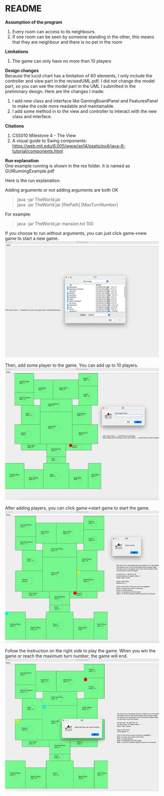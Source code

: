 # README
**Assumption of the program**
1. Every room can access to its neighbours.
2. If one room can be seen by someone standing in the other, this means that they are neighbour and there is no pet in the room

**Limitations**
1. The game can only have no more than 10 players

**Design changes**  
Because the lucid chart has a limitation of 60 elements, I only include the controller
and view part in the revisedUML.pdf. I did not change the model part, so you can see 
the model part in the UML I submitted in the preliminary design. Here are the changes I made:
1. I add new class and interface like GamingBoardPanel and FeaturesPanel to make the code more readable and maintainable.
2. I add some method in to the view and controller to interact with the new class and interface.

**Citations**
1. CS5010 Milestone 4 - The View
2. A visual guide to Swing components:
https://web.mit.edu/6.005/www/sp14/psets/ps4/java-6-tutorial/components.html

**Run explanation**  
One example running is shown in the res folder. It is named as 
GUIRunningExample.pdf

Here is the run explanation: 

Adding arguments or not adding arguments are both OK
> java -jar TheWorld.jar  
> java -jar TheWorld.jar [filePath] [MaxTurnNumber]
> 
For example:
> java -jar TheWorld.jar mansion.txt 100

If you choose to run without arguments, you can just click game->new game to start a new game.
![image](res/RunningImage/1.png)

Then, add some player to the game. You can add up to 10 players.
![image](res/RunningImage/2.png)

After adding players, you can click game->start game to start the game.
![image](res/RunningImage/3.png)

Follow the instruction on the right side to play the game.
When you win the game or reach the maximum turn number, the game will end.
![image](res/RunningImage/4.png)